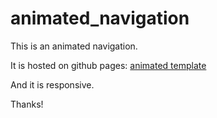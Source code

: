 # animated_navigation

This is an animated navigation.

It is hosted on github pages: [animated template](https://erehmaryann.github.io/animated_navigation/) 

And it is responsive.

Thanks!
